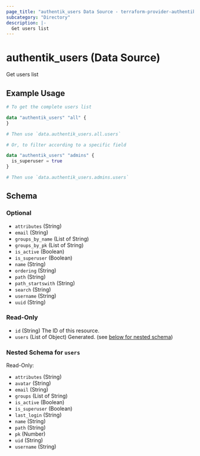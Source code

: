 ```yaml
---
page_title: "authentik_users Data Source - terraform-provider-authentik"
subcategory: "Directory"
description: |-
  Get users list
---
```


# authentik_users (Data Source)

Get users list

## Example Usage

```terraform
# To get the complete users list

data "authentik_users" "all" {
}

# Then use `data.authentik_users.all.users`

# Or, to filter according to a specific field

data "authentik_users" "admins" {
  is_superuser = true
}

# Then use `data.authentik_users.admins.users`
```

<!-- schema generated by tfplugindocs -->
## Schema

### Optional

- `attributes` (String)
- `email` (String)
- `groups_by_name` (List of String)
- `groups_by_pk` (List of String)
- `is_active` (Boolean)
- `is_superuser` (Boolean)
- `name` (String)
- `ordering` (String)
- `path` (String)
- `path_startswith` (String)
- `search` (String)
- `username` (String)
- `uuid` (String)

### Read-Only

- `id` (String) The ID of this resource.
- `users` (List of Object) Generated. (see [below for nested schema](#nestedatt--users))

<a id="nestedatt--users"></a>
### Nested Schema for `users`

Read-Only:

- `attributes` (String)
- `avatar` (String)
- `email` (String)
- `groups` (List of String)
- `is_active` (Boolean)
- `is_superuser` (Boolean)
- `last_login` (String)
- `name` (String)
- `path` (String)
- `pk` (Number)
- `uid` (String)
- `username` (String)


